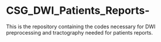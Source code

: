 # CSG_DWI_Patients_Reports-
This is the repository containing the codes necessary for DWI preprocessing and tractography needed for patients reports. 
